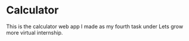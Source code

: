 # Calculator
This is the calculator web app I made as my fourth task under Lets grow more virtual internship.
